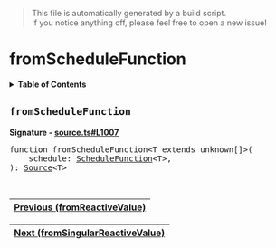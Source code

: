 > This file is automatically generated by a build script.<br>If you notice anything off, please feel free to open a new issue!

# fromScheduleFunction

<details><summary><b>Table of Contents</b></summary>

1. [<code>fromScheduleFunction</code>](#fromScheduleFunction)</details>

## <a name="fromScheduleFunction"></a><code>fromScheduleFunction</code>

<b>Signature - [source.ts#L1007](..\/..\/packages\/core\/src\/source.ts#L1007)</b>

<pre>function fromScheduleFunction&lt;T extends unknown[]&gt;(<br>    schedule: <a href="../06-api-schedule-functions/00-ScheduleFunction.md#ScheduleFunction">ScheduleFunction</a>&lt;T&gt;,<br>): <a href="00-Source.md#Source-Interface">Source</a>&lt;T&gt;</pre><br>

| [Previous \(fromReactiveValue\)](18-fromReactiveValue.md#readme) |
| --- |

<div align="right">

| [Next \(fromSingularReactiveValue\)](20-fromSingularReactiveValue.md#readme) |
| --- |
</div>
